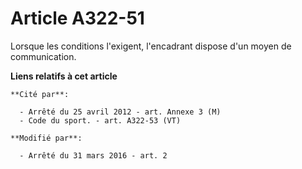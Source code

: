 # Article A322-51

Lorsque les conditions l'exigent, l'encadrant dispose d'un moyen de communication.

**Liens relatifs à cet article**

	**Cité par**:

	  - Arrêté du 25 avril 2012 - art. Annexe 3 (M)
	  - Code du sport. - art. A322-53 (VT)

	**Modifié par**:

	  - Arrêté du 31 mars 2016 - art. 2
